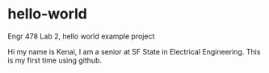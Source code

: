 # hello-world
Engr 478 Lab 2, hello world example project

Hi my name is Kenai, I am a senior at SF State in Electrical Engineering. 
This is my first time using github. 
